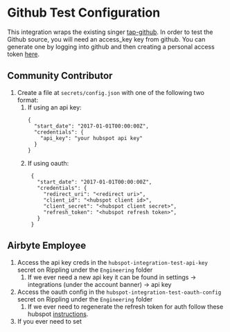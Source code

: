 # Github Test Configuration

This integration wraps the existing singer [tap-github](https://github.com/singer-io/tap-github). In order to test the Github source, you will need an access_key key from github. You can generate one by logging into github and then creating a personal access token [here](https://github.com/settings/tokens).

## Community Contributor

1. Create a file at `secrets/config.json` with one of the following two format:
    1. If using an api key:
        ```
        {
          "start_date": "2017-01-01T00:00:00Z",
          "credentials": {
            "api_key": "your hubspot api key"
          }
        }
        ```
   1. If using oauth:
       ```
        {
          "start_date": "2017-01-01T00:00:00Z",
          "credentials": {
            "redirect_uri": "<redirect uri>",
            "client_id": "<hubspot client id>",
            "client_secret": "<hubspot client secret>",
            "refresh_token": "<hubspot refresh token>",
          }
        }
       ```

## Airbyte Employee

1. Access the api key creds in the `hubspot-integration-test-api-key` secret on Rippling under the `Engineering` folder
    1. If we ever need a new api key it can be found in settings -> integrations (under the account banner) -> api key
1. Access the oauth config in the `hubspot-integration-test-oauth-config` secret on Rippling under the `Engineering` folder
    1. If we ever need to regenerate the refresh token for auth follow these hubspot [instructions](https://developers.hubspot.com/docs/api/oauth-quickstart-guide).
1. If you ever need to set

